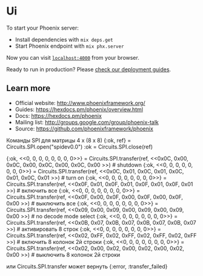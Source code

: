# Ui

To start your Phoenix server:

  * Install dependencies with `mix deps.get`
  * Start Phoenix endpoint with `mix phx.server`

Now you can visit [`localhost:4000`](http://localhost:4000) from your browser.

Ready to run in production? Please [check our deployment guides](https://hexdocs.pm/phoenix/deployment.html).

## Learn more

  * Official website: http://www.phoenixframework.org/
  * Guides: https://hexdocs.pm/phoenix/overview.html
  * Docs: https://hexdocs.pm/phoenix
  * Mailing list: http://groups.google.com/group/phoenix-talk
  * Source: https://github.com/phoenixframework/phoenix


Команды SPI для матрицы 4 х (8 х 8)
{:ok, ref} = Circuits.SPI.open("spidev0.0") 
:ok = Circuits.SPI.close(ref)  

{:ok, <<0, 0, 0, 0, 0, 0, 0, 0>>} = Circuits.SPI.transfer(ref, <<0x0C, 0x00, 0x0C, 0x00, 0x0C, 0x00, 0x0C, 0x00 >>) # shutdown
{:ok, <<0, 0, 0, 0, 0, 0, 0, 0>>} = Circuits.SPI.transfer(ref, <<0x0C, 0x01, 0x0C, 0x01, 0x0C, 0x01, 0x0C, 0x01 >>) # turn on
{:ok, <<0, 0, 0, 0, 0, 0, 0, 0>>} = Circuits.SPI.transfer(ref, <<0x0F, 0x01, 0x0F, 0x01, 0x0F, 0x01, 0x0F, 0x01 >>) # включить все
{:ok, <<0, 0, 0, 0, 0, 0, 0, 0>>} = Circuits.SPI.transfer(ref, <<0x0F, 0x00, 0x0F, 0x00, 0x0F, 0x00, 0x0F, 0x00 >>) # выключить все
{:ok, <<0, 0, 0, 0, 0, 0, 0, 0>>} = Circuits.SPI.transfer(ref, <<0x09, 0x00, 0x09, 0x00, 0x09, 0x00, 0x09, 0x00 >>) # no decode mode select
{:ok, <<0, 0, 0, 0, 0, 0, 0, 0>>} = Circuits.SPI.transfer(ref, <<0x0B, 0x07, 0x0B, 0x07, 0x0B, 0x07, 0x0B, 0x07 >>) # активировать 8 строк
{:ok, <<0, 0, 0, 0, 0, 0, 0, 0>>} = Circuits.SPI.transfer(ref, <<0x02, 0xFF, 0x02, 0xFF, 0x02, 0xFF, 0x02, 0xFF >>) # включить 8 колонок 2й строки
{:ok, <<0, 0, 0, 0, 0, 0, 0, 0>>} = Circuits.SPI.transfer(ref, <<0x02, 0x00, 0x02, 0x00, 0x02, 0x00, 0x02, 0x00 >>) # выключить 8 колонок 2й строки

или Circuits.SPI.transfer может вернуть
{:error, :transfer_failed}
